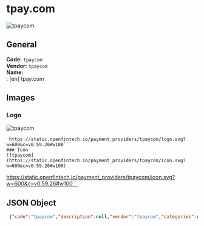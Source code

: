 # tpay.com 
![tpaycom](https://static.openfintech.io/payment_providers/tpaycom/logo.svg?w=600&c=v0.59.26#w100)  
## General 
**Code:** `tpaycom`  
**Vendor:** `tpaycom`  
**Name:**  
:	[en] tpay.com  
## Images 
### Logo 
![tpaycom](https://static.openfintech.io/payment_providers/tpaycom/logo.svg?w=600&c=v0.59.26#w100)  
```
 https://static.openfintech.io/payment_providers/tpaycom/logo.svg?w=600&c=v0.59.26#w100```  
### Icon 
![tpaycom](https://static.openfintech.io/payment_providers/tpaycom/icon.svg?w=600&c=v0.59.26#w100)  
```
 https://static.openfintech.io/payment_providers/tpaycom/icon.svg?w=600&c=v0.59.26#w100```  
## JSON Object 
```json
 {"code":"tpaycom","description":null,"vendor":"tpaycom","categories":null,"countries":null,"payment_method":null,"payout_method":null,"metadata":{"about_payments_code":"tpaycom"},"name":{"en":"tpay.com"}}```  
